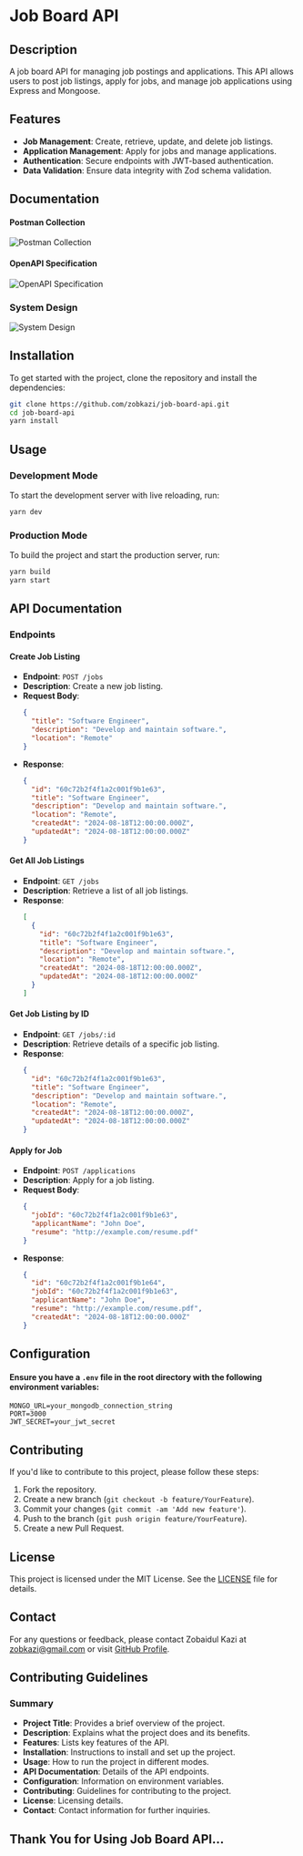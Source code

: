 # Job Board API

## Description

A job board API for managing job postings and applications. This API allows users to post job listings, apply for jobs, and manage job applications using Express and Mongoose.

## Features

- **Job Management**: Create, retrieve, update, and delete job listings.
- **Application Management**: Apply for jobs and manage applications.
- **Authentication**: Secure endpoints with JWT-based authentication.
- **Data Validation**: Ensure data integrity with Zod schema validation.

## Documentation

#### Postman Collection

![Postman Collection](https://www.postman.com/zobkaziapi/workspace/job-board-api-free/collection/21307415-2085d820-4d0e-4a83-9c6e-fd2fd62922e9)

#### OpenAPI Specification

![OpenAPI Specification](https://zobaidulkazi.notion.site/Job-Board-API-OpenAPI-Specification-7d3c9f8e6b0f4c9e9d6a5f7d6a5f7d6)

### System Design

![System Design](https://zobaidulkazi.notion.site/Job-Board-API-System-Design-7289bae724904048ab80ac61627ddd5a)

## Installation

To get started with the project, clone the repository and install the dependencies:

```bash
git clone https://github.com/zobkazi/job-board-api.git
cd job-board-api
yarn install
```

## Usage

### Development Mode

To start the development server with live reloading, run:

```bash
yarn dev
```

### Production Mode

To build the project and start the production server, run:

```bash
yarn build
yarn start
```

## API Documentation

### Endpoints

#### Create Job Listing

- **Endpoint**: `POST /jobs`
- **Description**: Create a new job listing.
- **Request Body**:
  ```json
  {
    "title": "Software Engineer",
    "description": "Develop and maintain software.",
    "location": "Remote"
  }
  ```
- **Response**:
  ```json
  {
    "id": "60c72b2f4f1a2c001f9b1e63",
    "title": "Software Engineer",
    "description": "Develop and maintain software.",
    "location": "Remote",
    "createdAt": "2024-08-18T12:00:00.000Z",
    "updatedAt": "2024-08-18T12:00:00.000Z"
  }
  ```

#### Get All Job Listings

- **Endpoint**: `GET /jobs`
- **Description**: Retrieve a list of all job listings.
- **Response**:
  ```json
  [
    {
      "id": "60c72b2f4f1a2c001f9b1e63",
      "title": "Software Engineer",
      "description": "Develop and maintain software.",
      "location": "Remote",
      "createdAt": "2024-08-18T12:00:00.000Z",
      "updatedAt": "2024-08-18T12:00:00.000Z"
    }
  ]
  ```

#### Get Job Listing by ID

- **Endpoint**: `GET /jobs/:id`
- **Description**: Retrieve details of a specific job listing.
- **Response**:
  ```json
  {
    "id": "60c72b2f4f1a2c001f9b1e63",
    "title": "Software Engineer",
    "description": "Develop and maintain software.",
    "location": "Remote",
    "createdAt": "2024-08-18T12:00:00.000Z",
    "updatedAt": "2024-08-18T12:00:00.000Z"
  }
  ```

#### Apply for Job

- **Endpoint**: `POST /applications`
- **Description**: Apply for a job listing.
- **Request Body**:
  ```json
  {
    "jobId": "60c72b2f4f1a2c001f9b1e63",
    "applicantName": "John Doe",
    "resume": "http://example.com/resume.pdf"
  }
  ```
- **Response**:
  ```json
  {
    "id": "60c72b2f4f1a2c001f9b1e64",
    "jobId": "60c72b2f4f1a2c001f9b1e63",
    "applicantName": "John Doe",
    "resume": "http://example.com/resume.pdf",
    "createdAt": "2024-08-18T12:00:00.000Z"
  }
  ```

## Configuration

#### Ensure you have a `.env` file in the root directory with the following environment variables:

```env
MONGO_URL=your_mongodb_connection_string
PORT=3000
JWT_SECRET=your_jwt_secret
```

## Contributing

If you'd like to contribute to this project, please follow these steps:

1. Fork the repository.
2. Create a new branch (`git checkout -b feature/YourFeature`).
3. Commit your changes (`git commit -am 'Add new feature'`).
4. Push to the branch (`git push origin feature/YourFeature`).
5. Create a new Pull Request.

## License

This project is licensed under the MIT License. See the [LICENSE](LICENSE) file for details.

## Contact

For any questions or feedback, please contact Zobaidul Kazi at [zobkazi@gmail.com](mailto:zobkazi@gmail.com) or visit [GitHub Profile](https://github.com/zobkazi).



## Contributing Guidelines

### Summary

- **Project Title**: Provides a brief overview of the project.
- **Description**: Explains what the project does and its benefits.
- **Features**: Lists key features of the API.
- **Installation**: Instructions to install and set up the project.
- **Usage**: How to run the project in different modes.
- **API Documentation**: Details of the API endpoints.
- **Configuration**: Information on environment variables.
- **Contributing**: Guidelines for contributing to the project.
- **License**: Licensing details.
- **Contact**: Contact information for further inquiries.

## Thank You for Using Job Board API...
